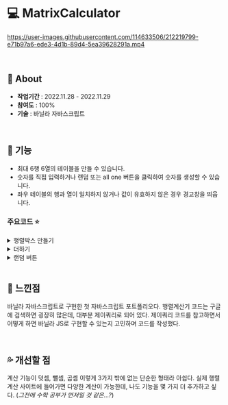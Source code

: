 # 💻 MatrixCalculator
https://user-images.githubusercontent.com/114633506/212219799-e71b97a6-ede3-4d1b-89d4-5ea39628291a.mp4

<br>

## 🍩 About
- **작업기간** : 2022.11.28 - 2022.11.29  
- **참여도** : 100%  
- **기술** : 바닐라 자바스크립트  

<br>

## 🌷 기능
- 최대 6행 6열의 테이블을 만들 수 있습니다.  
- 숫자를 직접 입력하거나 랜덤 또는 all one 버튼을 클릭하여 숫자를 생성할 수 있습니다.  
- 좌우 테이블의 행과 열이 일치하지 않거나 값이 유효하지 않은 경우 경고창을 띄웁니다.  


### 주요코드 ⭐ 
<details>
<summary>행렬박스 만들기</summary>  
  
```c
let aCol = 0;
let aRow = 0;

aMatrix.addEventListener("click", () => {
    aRow = aBoxRow.value;
    aCol = aBoxCol.value;

    if(aRow === "") {
        alert("A의 행을 입력하세요.");
        return false;
    }

    if(aCol === "") {
        alert("A의 열을 입력하세요.");
        return false;
    }

    let aTableStr = "<table>";
    for(let i = 0; i < aCol; i++) {
        aTableStr += "<tr>";
        for(let j = 0; j < aRow; j++) {
            aTableStr += `<td><input class='aInputClass' id='aNumber${i}${j}' type ='text' maxlength='4' min='0' max='100' step='1' oninput= \"this.value = this.value.replace(/[^0-9.]/g, '');\"></td>`;
        }
        aTableStr += "</tr>";
    }
    aTableStr += "</table>";
    outputA.innerHTML = aTableStr;
}, false);

```

</details>  
  
<details>
<summary>더하기</summary>  
  
```c
plusBtn.addEventListener("click", () => {
if(aCol == "" || bCol == "" || aRow == "" || bRow == "") {
    alert("A와 B의 행과 열을 생성하세요.");
    return false;
}

if(aCol !== bCol || aRow !== bRow) {
    alert("A와 B의 행과 열을 같게 입력하세요.");
    return false;
}

let num = "";
let answer = "";
let abTableStr = "<table>";
for(let i = 0; i < aCol; i++) {
    abTableStr += "<tr>";
    for(let j = 0; j < bRow; j++) {
        if(document.getElementById(`bNumber${i}${j}`).value == "" || document.getElementById(`aNumber${i}${j}`).value == "") {
            alert("빈 값을 입력해주세요.");
            return false;
        } else {
            abTableStr += "<td><span class='abInputClass'>";
            abTableStr += (Number(document.getElementById(`aNumber${i}${j}`).value)) + (Number(document.getElementById(`bNumber${i}${j}`).value));
            abTableStr += "</td>";
        }
    }
    abTableStr += "<tr>";
}
abTableStr += "</table>";
num = abTableStr;
answer = num.toString().replace(/\B(?=(\d{3})+(?!\d))/g, ",");

outputAB.innerHTML = answer;
outputAB.value = "";

window.scrollTo({top:location, behavior: 'smooth'});
}, false);

```

</details>  
  
<details>
<summary>랜덤 버튼</summary>  
  
```c
randomBtn.addEventListener("click", () => {
if(aCol == "" || bCol == "" || aRow == "" || bRow == "") {
    alert("A와 B의 행과 열을 생성하세요.");
    return false;
}

// A 행렬 랜덤
let abTableStr = "<table>";
for(let i = 0; i < aCol; i++) {
    abTableStr += "<tr>";
    for(let j = 0; j < aRow; j++) {
        abTableStr += "<td><span class='abInputClass'>";
        abTableStr += Number(document.getElementById(`aNumber${i}${j}`).value = Math.floor(Math.random() * 50));
        abTableStr += "</span></td>";
    }
    abTableStr += "</tr>";
}
abTableStr += "</table>";

```

</details>

<br>

## 💬 느낀점
바닐라 자바스크립트로 구현한 첫 자바스크립트 포트폴리오다. 
행렬계산기 코드는 구글에 검색하면 굉장히 많은데, 대부분 제이쿼리로 되어 있다. 
제이쿼리 코드를 참고하면서 어떻게 하면 바닐라 JS로 구현할 수 있는지 고민하며 코드를 작성했다.

<br>

## 💦 개선할 점
계산 기능이 덧셈, 뺄셈, 곱셈 이렇게 3가지 밖에 없는 단순한 형태라 아쉽다. 실제 행렬계산 사이트에 들어가면 다양한 계산이 가능한데, 나도 기능을 몇 가지 더 추가하고 싶다.
(*그전에 수학 공부가 먼저일 것 같은...?*)





